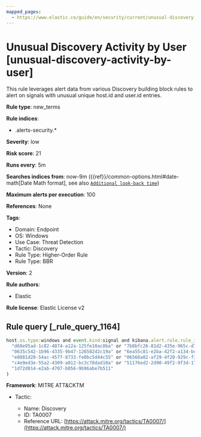 ```yaml
---
mapped_pages:
  - https://www.elastic.co/guide/en/security/current/unusual-discovery-activity-by-user.html
---
```


# Unusual Discovery Activity by User [unusual-discovery-activity-by-user]

This rule leverages alert data from various Discovery building block rules to alert on signals with unusual unique host.id and user.id entries.

**Rule type**: new_terms

**Rule indices**:

* .alerts-security.*

**Severity**: low

**Risk score**: 21

**Runs every**: 5m

**Searches indices from**: now-9m ({{ref}}/common-options.html#date-math[Date Math format], see also [`Additional look-back time`](docs-content://solutions/security/detect-and-alert/create-detection-rule.md#rule-schedule))

**Maximum alerts per execution**: 100

**References**: None

**Tags**:

* Domain: Endpoint
* OS: Windows
* Use Case: Threat Detection
* Tactic: Discovery
* Rule Type: Higher-Order Rule
* Rule Type: BBR

**Version**: 2

**Rule authors**:

* Elastic

**Rule license**: Elastic License v2

## Rule query [_rule_query_1164]

```js
host.os.type:windows and event.kind:signal and kibana.alert.rule.rule_id:(
  "d68e95ad-1c82-4074-a12a-125fe10ac8ba" or "7b8bfc26-81d2-435e-965c-d722ee397ef1" or
  "0635c542-1b96-4335-9b47-126582d2c19a" or "6ea55c81-e2ba-42f2-a134-bccf857ba922" or
  "e0881d20-54ac-457f-8733-fe0bc5d44c55" or "06568a02-af29-4f20-929c-f3af281e41aa" or
  "c4e9ed3e-55a2-4309-a012-bc3c78dad10a" or "51176ed2-2d90-49f2-9f3d-17196428b169" or
  "1d72d014-e2ab-4707-b056-9b96abe7b511"
)
```

**Framework**: MITRE ATT&CKTM

* Tactic:

    * Name: Discovery
    * ID: TA0007
    * Reference URL: [https://attack.mitre.org/tactics/TA0007/](https://attack.mitre.org/tactics/TA0007/)



